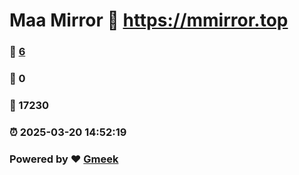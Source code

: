 # Maa Mirror :link: https://mmirror.top 
### :page_facing_up: [6](https://mmirror.top/tag.html) 
### :speech_balloon: 0 
### :hibiscus: 17230 
### :alarm_clock: 2025-03-20 14:52:19 
### Powered by :heart: [Gmeek](https://github.com/Meekdai/Gmeek)
